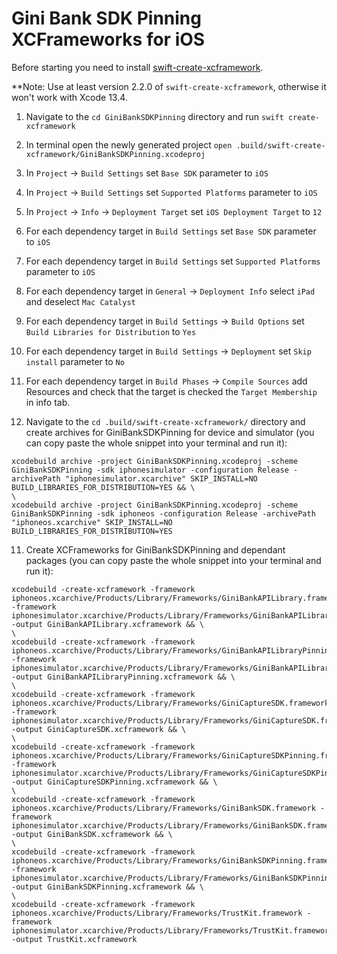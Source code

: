 # Gini Bank SDK Pinning XCFrameworks for iOS

Before starting you need to install [swift-create-xcframework](https://github.com/unsignedapps/swift-create-xcframework/tree/main#installation).

**Note: Use at least version 2.2.0 of `swift-create-xcframework`, otherwise it won't work with Xcode 13.4.

1. Navigate to the `cd GiniBankSDKPinning` directory and run `swift create-xcframework`

2. In terminal open the newly generated project `open .build/swift-create-xcframework/GiniBankSDKPinning.xcodeproj`

3. In `Project` -> `Build Settings` set `Base SDK` parameter to `iOS`

4. In `Project` -> `Build Settings` set `Supported Platforms` parameter to `iOS`

5. In `Project` -> `Info` -> `Deployment Target` set `iOS Deployment Target` to `12`

6. For each dependency target in `Build Settings` set `Base SDK` parameter to `iOS`

7. For each dependency target in `Build Settings` set `Supported Platforms` parameter to `iOS`

8. For each dependency target in `General` -> `Deployment Info` select `iPad` and deselect `Mac Catalyst`

9. For each dependency target in `Build Settings` -> `Build Options` set `Build Libraries for Distribution` to `Yes`

10. For each dependency target in `Build Settings` -> `Deployment` set `Skip install` parameter to `No`

11. For each dependency target in `Build Phases` -> `Compile Sources` add Resources and check that the target is checked the `Target Membership` in info tab.

12. Navigate to the `cd .build/swift-create-xcframework/` directory and create archives for GiniBankSDKPinning for device and simulator (you can copy paste the whole snippet into your terminal and run it):

```
xcodebuild archive -project GiniBankSDKPinning.xcodeproj -scheme GiniBankSDKPinning -sdk iphonesimulator -configuration Release -archivePath "iphonesimulator.xcarchive" SKIP_INSTALL=NO BUILD_LIBRARIES_FOR_DISTRIBUTION=YES && \
\
xcodebuild archive -project GiniBankSDKPinning.xcodeproj -scheme GiniBankSDKPinning -sdk iphoneos -configuration Release -archivePath "iphoneos.xcarchive" SKIP_INSTALL=NO BUILD_LIBRARIES_FOR_DISTRIBUTION=YES
```

11. Create XCFrameworks for GiniBankSDKPinning and dependant packages (you can copy paste the whole snippet into your terminal and run it):

```
xcodebuild -create-xcframework -framework iphoneos.xcarchive/Products/Library/Frameworks/GiniBankAPILibrary.framework -framework iphonesimulator.xcarchive/Products/Library/Frameworks/GiniBankAPILibrary.framework -output GiniBankAPILibrary.xcframework && \
\
xcodebuild -create-xcframework -framework iphoneos.xcarchive/Products/Library/Frameworks/GiniBankAPILibraryPinning.framework -framework iphonesimulator.xcarchive/Products/Library/Frameworks/GiniBankAPILibraryPinning.framework -output GiniBankAPILibraryPinning.xcframework && \
\
xcodebuild -create-xcframework -framework iphoneos.xcarchive/Products/Library/Frameworks/GiniCaptureSDK.framework -framework iphonesimulator.xcarchive/Products/Library/Frameworks/GiniCaptureSDK.framework -output GiniCaptureSDK.xcframework && \
\
xcodebuild -create-xcframework -framework iphoneos.xcarchive/Products/Library/Frameworks/GiniCaptureSDKPinning.framework -framework iphonesimulator.xcarchive/Products/Library/Frameworks/GiniCaptureSDKPinning.framework -output GiniCaptureSDKPinning.xcframework && \
\
xcodebuild -create-xcframework -framework iphoneos.xcarchive/Products/Library/Frameworks/GiniBankSDK.framework -framework iphonesimulator.xcarchive/Products/Library/Frameworks/GiniBankSDK.framework -output GiniBankSDK.xcframework && \
\
xcodebuild -create-xcframework -framework iphoneos.xcarchive/Products/Library/Frameworks/GiniBankSDKPinning.framework -framework iphonesimulator.xcarchive/Products/Library/Frameworks/GiniBankSDKPinning.framework -output GiniBankSDKPinning.xcframework && \
\
xcodebuild -create-xcframework -framework iphoneos.xcarchive/Products/Library/Frameworks/TrustKit.framework -framework iphonesimulator.xcarchive/Products/Library/Frameworks/TrustKit.framework -output TrustKit.xcframework
```
